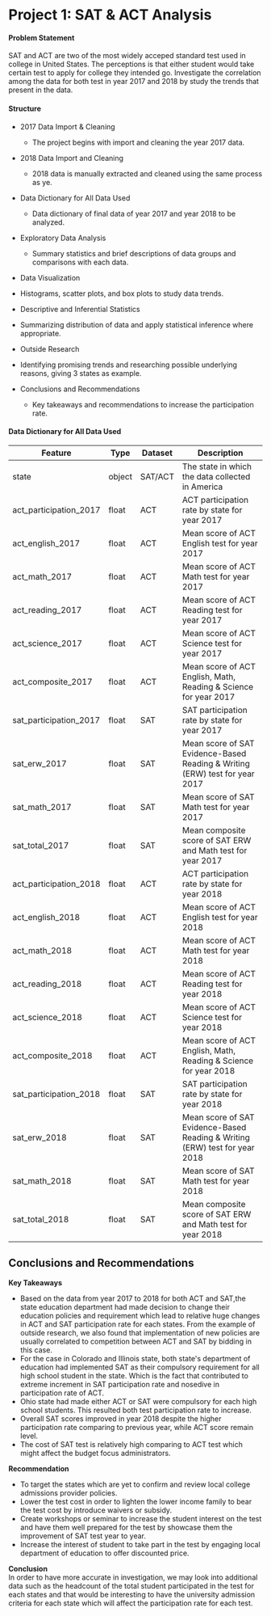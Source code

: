 # Project 1: SAT & ACT Analysis

#### Problem Statement

SAT and ACT are two of the most widely acceped standard test used in college in United States. The perceptions is that either student would take certain test to apply for college they intended go. Investigate the correlation among the data for both test in year 2017 and 2018 by study the trends that present in the data.



 #### Structure

- 2017 Data Import & Cleaning  

  - The project begins with import and cleaning the year 2017 data. 

- 2018 Data Import and Cleaning  

  - 2018 data is manually extracted and cleaned using the same process as ye. 

- Data Dictionary for All Data Used

  - Data dictionary of final data of year 2017 and year 2018 to be analyzed.

- Exploratory Data Analysis 

  -  Summary statistics and brief descriptions of data groups and comparisons with each data.

-  Data Visualization

  -  Histograms, scatter plots, and box plots to study data trends.

-  Descriptive and Inferential Statistics 

  - Summarizing distribution of data and apply statistical inference where appropriate. 

-  Outside Research  

  - Identifying promising trends and researching possible underlying reasons, giving 3 states as example.

- Conclusions and Recommendations 

  - Key takeaways and recommendations to increase the participation rate.

    

#### Data Dictionary for All Data Used 

| Feature                | Type   | Dataset | Description                                                  |
| ---------------------- | ------ | ------- | ------------------------------------------------------------ |
| state                  | object | SAT/ACT | The state in which the data collected in America             |
| act_participation_2017 | float  | ACT     | ACT participation rate by state for year 2017                |
| act_english_2017       | float  | ACT     | Mean score of ACT English test for year 2017                 |
| act_math_2017          | float  | ACT     | Mean score of ACT Math test for year 2017                    |
| act_reading_2017       | float  | ACT     | Mean score of ACT Reading test for year 2017                 |
| act_science_2017       | float  | ACT     | Mean score of ACT Science test for year 2017                 |
| act_composite_2017     | float  | ACT     | Mean score of ACT English, Math, Reading & Science for year 2017 |
| sat_participation_2017 | float  | SAT     | SAT participation rate by state for year 2017                |
| sat_erw_2017           | float  | SAT     | Mean score of SAT Evidence-Based Reading & Writing (ERW) test for year 2017 |
| sat_math_2017          | float  | SAT     | Mean score of SAT Math test for year 2017                    |
| sat_total_2017         | float  | SAT     | Mean composite score of SAT ERW and Math test for year 2017  |
| act_participation_2018 | float  | ACT     | ACT participation rate by state for year 2018                |
| act_english_2018       | float  | ACT     | Mean score of ACT English test for year 2018                 |
| act_math_2018          | float  | ACT     | Mean score of ACT Math test for year 2018                    |
| act_reading_2018       | float  | ACT     | Mean score of ACT Reading test for year 2018                 |
| act_science_2018       | float  | ACT     | Mean score of ACT Science test for year 2018                 |
| act_composite_2018     | float  | ACT     | Mean score of ACT English, Math, Reading & Science for year 2018 |
| sat_participation_2018 | float  | SAT     | SAT participation rate by state for year 2018                |
| sat_erw_2018           | float  | SAT     | Mean score of SAT Evidence-Based Reading & Writing (ERW) test for year 2018 |
| sat_math_2018          | float  | SAT     | Mean score of SAT Math test for year 2018                    |
| sat_total_2018         | float  | SAT     | Mean composite score of SAT ERW and Math test for year 2018  |



 ## Conclusions and Recommendations 

**Key Takeaways**<br>

- Based on the data from year 2017 to 2018 for both ACT and SAT,the state education department had made decision to change their education policies and requirement which lead to relative huge changes in ACT and SAT participation rate for each states. From the example of outside research, we also found that implementation of new policies are usually correlated to competition between ACT and SAT by bidding in this case.<br>
- For the case in Colorado and Illinois state, both state's department of education had implemented SAT as their compulsory requirement for all high school student in the state. Which is the fact that contributed to extreme increment in SAT participation rate and nosedive in participation rate of ACT.<br>
- Ohio state had made either ACT or SAT were compulsory for each high school students. This resulted both test participation rate to increase.<br>
- Overall SAT scores improved in year 2018 despite the higher participation rate comparing to previous year, while ACT score remain level.<br>
- The cost of SAT test is relatively high comparing to ACT test which might affect the budget focus administrators.<br>

**Recommendation**<br>
- To target the states which are yet to confirm and review local college admissions provider policies.<br>
- Lower the test cost in order to lighten the lower income family to bear the test cost by introduce waivers or subsidy.<br>
- Create workshops or seminar to increase the student interest on the test and have them well prepared for the test by showcase them the improvement of SAT test year to year.<br>
- Increase the interest of student to take part in the test by engaging local department of education to offer discounted price.<br>

**Conclusion**<br>
In order to have more accurate in investigation, we may look into additional data such as the headcount of the total student participated in the test for each states and that would be interesting to have the university admission criteria for each state which will affect the participation rate for each test.